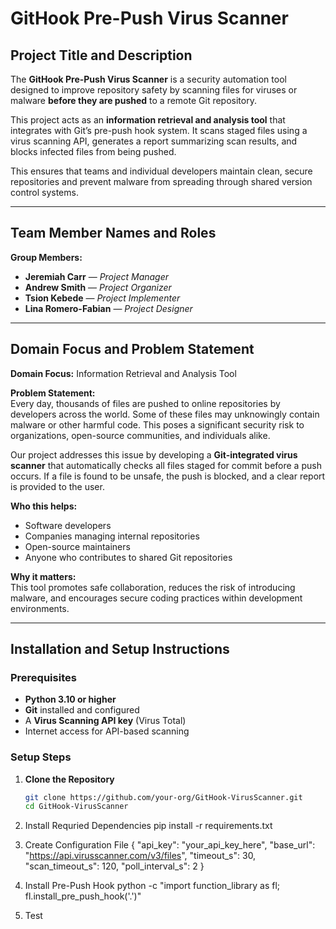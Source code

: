 # GitHook Pre-Push Virus Scanner

## Project Title and Description
The **GitHook Pre-Push Virus Scanner** is a security automation tool designed to improve repository safety by scanning files for viruses or malware **before they are pushed** to a remote Git repository.  

This project acts as an **information retrieval and analysis tool** that integrates with Git’s pre-push hook system. It scans staged files using a virus scanning API, generates a report summarizing scan results, and blocks infected files from being pushed.  

This ensures that teams and individual developers maintain clean, secure repositories and prevent malware from spreading through shared version control systems.

---

## Team Member Names and Roles
**Group Members:**  
- **Jeremiah Carr** — *Project Manager*  
- **Andrew Smith** — *Project Organizer*  
- **Tsion Kebede** — *Project Implementer*  
- **Lina Romero-Fabian** — *Project Designer*  

---

## Domain Focus and Problem Statement
**Domain Focus:** Information Retrieval and Analysis Tool  

**Problem Statement:**  
Every day, thousands of files are pushed to online repositories by developers across the world. Some of these files may unknowingly contain malware or other harmful code. This poses a significant security risk to organizations, open-source communities, and individuals alike.

Our project addresses this issue by developing a **Git-integrated virus scanner** that automatically checks all files staged for commit before a push occurs. If a file is found to be unsafe, the push is blocked, and a clear report is provided to the user.

**Who this helps:**  
- Software developers  
- Companies managing internal repositories  
- Open-source maintainers  
- Anyone who contributes to shared Git repositories  

**Why it matters:**  
This tool promotes safe collaboration, reduces the risk of introducing malware, and encourages secure coding practices within development environments.

---

## Installation and Setup Instructions

### Prerequisites
- **Python 3.10 or higher**  
- **Git** installed and configured  
- A **Virus Scanning API key** (Virus Total)  
- Internet access for API-based scanning  

### Setup Steps

1. **Clone the Repository**
   ```bash
   git clone https://github.com/your-org/GitHook-VirusScanner.git
   cd GitHook-VirusScanner

2. Install Requried Dependencies
pip install -r requirements.txt

3. Create Configuration File
{
  "api_key": "your_api_key_here",
  "base_url": "https://api.virusscanner.com/v3/files",
  "timeout_s": 30,
  "scan_timeout_s": 120,
  "poll_interval_s": 2
}

4. Install Pre-Push Hook
python -c "import function_library as fl; fl.install_pre_push_hook('.')"

5. Test 
